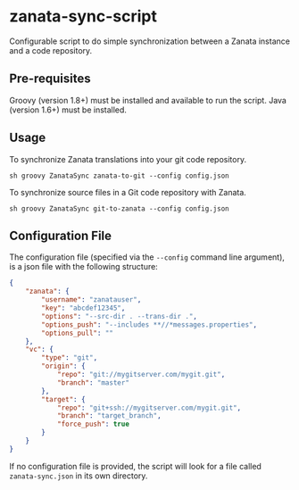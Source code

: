 zanata-sync-script
==================

Configurable script to do simple synchronization between a Zanata instance and a code repository.

Pre-requisites
--------------

Groovy (version 1.8+) must be installed and available to run the script.
Java (version 1.6+) must be installed.

Usage
-----

To synchronize Zanata translations into your git code repository.

`sh
groovy ZanataSync zanata-to-git --config config.json
`

To synchronize source files in a Git code repository with Zanata.

`sh
groovy ZanataSync git-to-zanata --config config.json
`

Configuration File
------------------

The configuration file (specified via the `--config` command line argument), is a json file with the following structure:

```json
{
    "zanata": {
        "username": "zanatauser",
        "key": "abcdef12345",
        "options": "--src-dir . --trans-dir .",
        "options_push": "--includes **//*messages.properties",
        "options_pull": ""
    },
    "vc": {
        "type": "git",
        "origin": {
            "repo": "git://mygitserver.com/mygit.git",
            "branch": "master"
        },
        "target": {
            "repo": "git+ssh://mygitserver.com/mygit.git",
            "branch": "target_branch",
            "force_push": true
        }
    }
}
```

If no configuration file is provided, the script will look for a file called `zanata-sync.json` in its own directory.

